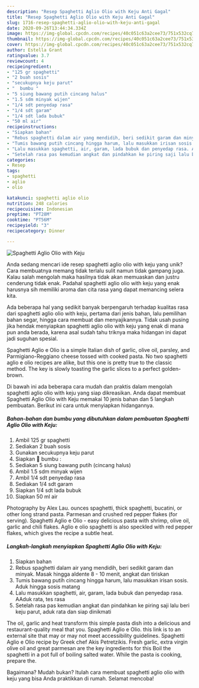 ```yaml
---
description: "Resep Spaghetti Aglio Olio with Keju Anti Gagal"
title: "Resep Spaghetti Aglio Olio with Keju Anti Gagal"
slug: 1716-resep-spaghetti-aglio-olio-with-keju-anti-gagal
date: 2020-09-26T13:44:34.334Z
image: https://img-global.cpcdn.com/recipes/40c051c63a2cee73/751x532cq70/spaghetti-aglio-olio-with-keju-foto-resep-utama.jpg
thumbnail: https://img-global.cpcdn.com/recipes/40c051c63a2cee73/751x532cq70/spaghetti-aglio-olio-with-keju-foto-resep-utama.jpg
cover: https://img-global.cpcdn.com/recipes/40c051c63a2cee73/751x532cq70/spaghetti-aglio-olio-with-keju-foto-resep-utama.jpg
author: Estella Grant
ratingvalue: 3.7
reviewcount: 4
recipeingredient:
- "125 gr spaghetti"
- "2 buah sosis"
- "secukupnya keju parut"
- "  bumbu "
- "5 siung bawang putih cincang halus"
- "1.5 sdm minyak wijen"
- "1/4 sdt penyedap rasa"
- "1/4 sdt garam"
- "1/4 sdt lada bubuk"
- "50 ml air"
recipeinstructions:
- "Siapkan bahan"
- "Rebus spaghetti dalam air yang mendidih, beri sedikit garam dan minyak. Masak hingga aldente 8 - 10 menit, angkat dan tiriskan"
- "Tumis bawang putih cincang hingga harum, lalu masukkan irisan sosis. Aduk hingga sosis matang"
- "Lalu masukkan spaghetti, air, garam, lada bubuk dan penyedap rasa. AAduk rata, tes rasa"
- "Setelah rasa pas kemudian angkat dan pindahkan ke piring saji lalu beri keju parut, aduk rata dan siap dinikmati"
categories:
- Resep
tags:
- spaghetti
- aglio
- olio

katakunci: spaghetti aglio olio 
nutrition: 248 calories
recipecuisine: Indonesian
preptime: "PT28M"
cooktime: "PT56M"
recipeyield: "3"
recipecategory: Dinner

---
```



![Spaghetti Aglio Olio with Keju](https://img-global.cpcdn.com/recipes/40c051c63a2cee73/751x532cq70/spaghetti-aglio-olio-with-keju-foto-resep-utama.jpg)

Anda sedang mencari ide resep spaghetti aglio olio with keju yang unik? Cara membuatnya memang tidak terlalu sulit namun tidak gampang juga. Kalau salah mengolah maka hasilnya tidak akan memuaskan dan justru cenderung tidak enak. Padahal spaghetti aglio olio with keju yang enak harusnya sih memiliki aroma dan cita rasa yang dapat memancing selera kita.

Ada beberapa hal yang sedikit banyak berpengaruh terhadap kualitas rasa dari spaghetti aglio olio with keju, pertama dari jenis bahan, lalu pemilihan bahan segar, hingga cara membuat dan menyajikannya. Tidak usah pusing jika hendak menyiapkan spaghetti aglio olio with keju yang enak di mana pun anda berada, karena asal sudah tahu triknya maka hidangan ini dapat jadi suguhan spesial.

Spaghetti Aglio e Olio is a simple Italian dish of garlic, olive oil, parsley, and Parmigiano-Reggiano cheese tossed with cooked pasta. No two spaghetti aglio e olio recipes are alike, but this one is pretty true to the classic method. The key is slowly toasting the garlic slices to a perfect golden-brown.


Di bawah ini ada beberapa cara mudah dan praktis dalam mengolah spaghetti aglio olio with keju yang siap dikreasikan. Anda dapat membuat Spaghetti Aglio Olio with Keju memakai 10 jenis bahan dan 5 langkah pembuatan. Berikut ini cara untuk menyiapkan hidangannya.

<!--inarticleads1-->

##### Bahan-bahan dan bumbu yang dibutuhkan dalam pembuatan Spaghetti Aglio Olio with Keju:

1. Ambil 125 gr spaghetti
1. Sediakan 2 buah sosis
1. Gunakan secukupnya keju parut
1. Siapkan  🥥 bumbu :
1. Sediakan 5 siung bawang putih (cincang halus)
1. Ambil 1.5 sdm minyak wijen
1. Ambil 1/4 sdt penyedap rasa
1. Sediakan 1/4 sdt garam
1. Siapkan 1/4 sdt lada bubuk
1. Siapkan 50 ml air


Photography by Alex Lau. ounces spaghetti, thick spaghetti, bucatini, or other long strand pasta. Parmesan and crushed red pepper flakes (for serving). Spaghetti Aglio e Olio - easy delicious pasta with shrimp, olive oil, garlic and chili flakes. Aglio e olio spaghetti is also speckled with red pepper flakes, which gives the recipe a subtle heat. 

<!--inarticleads2-->

##### Langkah-langkah menyiapkan Spaghetti Aglio Olio with Keju:

1. Siapkan bahan
1. Rebus spaghetti dalam air yang mendidih, beri sedikit garam dan minyak. Masak hingga aldente 8 - 10 menit, angkat dan tiriskan
1. Tumis bawang putih cincang hingga harum, lalu masukkan irisan sosis. Aduk hingga sosis matang
1. Lalu masukkan spaghetti, air, garam, lada bubuk dan penyedap rasa. AAduk rata, tes rasa
1. Setelah rasa pas kemudian angkat dan pindahkan ke piring saji lalu beri keju parut, aduk rata dan siap dinikmati


The oil, garlic and heat transform this simple pasta dish into a delicious and restaurant-quality meal that you. Spaghetti Aglio e Olio. this link is to an external site that may or may not meet accessibility guidelines. Spaghetti Aglio e Olio recipe by Greek chef Akis Petretzikis. Fresh garlic, extra virgin olive oil and great parmesan are the key ingredients for this Boil the spaghetti in a pot full of boiling salted water. While the pasta is cooking, prepare the. 

Bagaimana? Mudah bukan? Itulah cara membuat spaghetti aglio olio with keju yang bisa Anda praktikkan di rumah. Selamat mencoba!
